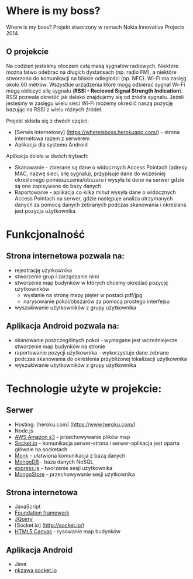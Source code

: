Where is my boss?
=============

Where is my boss? Projekt stworzony w ramach Nokia Innovative Projects 2014.

O projekcie
-------

Na codzień jesteśmy otoczeni całą masą sygnałów radiowych. Niektóre można łatwo odebrać na długich dystansach (np. radio FM), a niektóre stworzono do komunikacji na bliskie odległości (np. NFC).
Wi-Fi ma zasięg około 60 metrów. Wszystkie urządzenia które mogą odbierać sygnał Wi-Fi mogą obliczyć siłę sygnału (<b>RSSI - Recieved Signal Strength Indication</b>).
RSSI pozwala określić jak daleko znajdujemy się od źródła sygnału. Jeżeli jesteśmy w zasięgu wielu sieci Wi-Fi możemy określić naszą pozycję bazując na RSSI z wielu różnych źródeł.

Projekt składa się z dwóch części:
* [Serwis internetowy] (https://whereisboss.herokuapp.com/) - strona internetowa razem z serwerem
* Aplikacja dla systemu Android 

Aplikacja działa w dwóch trybach:
- Skanowanie - zbierane są dane o widocznych Access Pointach (adresy MAC, nazwę sieci, siłę sygnału), przypisuje dane do wcześniej określonego pomieszczenia/obszaru i wysyła te dane na serwer gdzie są one zapisywane do bazy danych
- Raportowanie - aplikacja co kilka minut wysyła dane o widocznych Access Pointach na serwer, gdzie następuje analiza otrzymanych danych za pomocą danych zebranych podczas skanowania i określana jest pozycja użytkownika
 
Funkcjonalność
=============
Strona internetowa pozwala na:
-------
* rejestrację użytkownika
* stworzenie grup i zarządzanie nimi
* stworzenie map budynków w których chcemy określać pozycję użytkowników
  - wysłanie na stronę mapy pięter w postaci pdf/jpg 
  - narysowanie pokoi/obszarów za pomocą prostego interfejsu
* wyszukiwanie użytkowników z grupy użytkownika

Aplikacja Android pozwala na: 
-------
* skanowanie poszczególnych pokoi - wymagane jest wcześniejesze stworzenie map budynków na stronie
* raportowanie pozycji użytkownika - wykorzystuje dane zebrane podczas skanowania do określenia przybliżonej lokalizacji użytkownika
* wyszukiwanie użytkowników z grupy użytkownika

Technologie użyte w projekcie:
=============
Serwer
-------
* Hosting: [heroku.com] (https://www.heroku.com/)
* Node.js
* [AWS Amazon s3](http://aws.amazon.com/s3/) - przechowywanie plików map
* [Socket.io](http://socket.io/) - komunikacja serwer-strona i serwer-aplikacja jest oparta głównie na socketach
* [Monk](https://github.com/Automattic/monk) - ułatwiona komunikacja z bazą danych
* [MongoDB](http://www.mongodb.org/) - baza danych NoSQL
* [express.js](http://expressjs.com/) - tworzenie sesji użytkownika
* [MongoStore](https://github.com/kcbanner/connect-mongo) - przechowywanie sesji użytkownika

Strona internetowa 
-------
* JavaScript 
* [Foundation framework](http://foundation.zurb.com/)
* [JQuery](http://jquery.com/)
* [Socket.io] (http://socket.io/)
* [HTML5 Canvas](http://www.w3schools.com/html/html5_canvas.asp) - rysowanie map budynków

Aplikacja Android
--------
* Java
* [nkzawa socket.io](https://github.com/nkzawa/socket.io-client.java)
